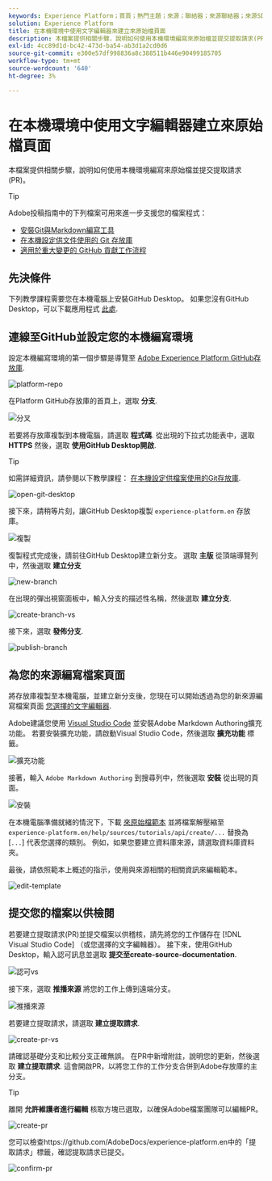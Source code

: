 ```yaml
---
keywords: Experience Platform；首頁；熱門主題；來源；聯結器；來源聯結器；來源SDK；SDK
solution: Experience Platform
title: 在本機環境中使用文字編輯器來建立來原始檔頁面
description: 本檔案提供相關步驟，說明如何使用本機環境編寫來原始檔並提交提取請求(PR)。
exl-id: 4cc89d1d-bc42-473d-ba54-ab3d1a2cd0d6
source-git-commit: e300e57df998836a8c388511b446e90499185705
workflow-type: tm+mt
source-wordcount: '640'
ht-degree: 3%

---
```


# 在本機環境中使用文字編輯器建立來原始檔頁面

本檔案提供相關步驟，說明如何使用本機環境編寫來原始檔並提交提取請求(PR)。

>[!TIP]
>
>Adobe投稿指南中的下列檔案可用來進一步支援您的檔案程式： <ul><li>[安裝Git與Markdown編寫工具](https://experienceleague.adobe.com/docs/contributor/contributor-guide/setup/install-tools.html)</li><li>[在本機設定供文件使用的 Git 存放庫](https://experienceleague.adobe.com/docs/contributor/contributor-guide/setup/local-repo.html)</li><li>[適用於重大變更的 GitHub 貢獻工作流程](https://experienceleague.adobe.com/docs/contributor/contributor-guide/setup/full-workflow.html)</li></ul>

## 先決條件

下列教學課程需要您在本機電腦上安裝GitHub Desktop。 如果您沒有GitHub Desktop，可以下載應用程式 [此處](https://desktop.github.com/).

## 連線至GitHub並設定您的本機編寫環境

設定本機編寫環境的第一個步驟是導覽至 [Adobe Experience Platform GitHub存放庫](https://github.com/AdobeDocs/experience-platform.en).

![platform-repo](../assets/platform-repo.png)

在Platform GitHub存放庫的首頁上，選取 **分支**.

![分叉](../assets/fork.png)

若要將存放庫複製到本機電腦，請選取 **程式碼**. 從出現的下拉式功能表中，選取 **HTTPS** 然後，選取 **使用GitHub Desktop開啟**.

>[!TIP]
>
>如需詳細資訊，請參閱以下教學課程： [在本機設定供檔案使用的Git存放庫](https://experienceleague.adobe.com/docs/contributor/contributor-guide/setup/local-repo.html#create-a-local-clone-of-the-repository).

![open-git-desktop](../assets/open-git-desktop.png)

接下來，請稍等片刻，讓GitHub Desktop複製 `experience-platform.en` 存放庫。

![複製](../assets/cloning.png)

復製程式完成後，請前往GitHub Desktop建立新分支。 選取 **主版** 從頂端導覽列中，然後選取 **建立分支**

![new-branch](../assets/new-branch.png)

在出現的彈出視窗面板中，輸入分支的描述性名稱，然後選取 **建立分支**.

![create-branch-vs](../assets/create-branch-vs.png)

接下來，選取 **發佈分支**.

![publish-branch](../assets/publish-branch.png)

## 為您的來源編寫檔案頁面

將存放庫複製至本機電腦，並建立新分支後，您現在可以開始透過為您的新來源編寫檔案頁面 [您選擇的文字編輯器](https://experienceleague.adobe.com/docs/contributor/contributor-guide/setup/install-tools.html#understand-markdown-editors).

Adobe建議您使用 [Visual Studio Code](https://code.visualstudio.com/) 並安裝Adobe Markdown Authoring擴充功能。 若要安裝擴充功能，請啟動Visual Studio Code，然後選取 **擴充功能** 標籤。

![擴充功能](../assets/extension.png)

接著，輸入 `Adobe Markdown Authoring` 到搜尋列中，然後選取 **安裝** 從出現的頁面。

![安裝](../assets/install.png)

在本機電腦準備就緒的情況下，下載 [來原始檔範本](../assets/api-template.zip) 並將檔案解壓縮至 `experience-platform.en/help/sources/tutorials/api/create/...` 替換為 [`...`] 代表您選擇的類別。 例如，如果您要建立資料庫來源，請選取資料庫資料夾。

最後，請依照範本上概述的指示，使用與來源相關的相關資訊來編輯範本。

![edit-template](../assets/edit-template.png)

## 提交您的檔案以供檢閱

若要建立提取請求(PR)並提交檔案以供稽核，請先將您的工作儲存在 [!DNL Visual Studio Code] （或您選擇的文字編輯器）。 接下來，使用GitHub Desktop，輸入認可訊息並選取 **提交至create-source-documentation**.

![認可vs](../assets/commit-vs.png)

接下來，選取 **推播來源** 將您的工作上傳到遠端分支。

![推播來源](../assets/push-origin.png)

若要建立提取請求，請選取 **建立提取請求**.

![create-pr-vs](../assets/create-pr-vs.png)

請確認基礎分支和比較分支正確無誤。 在PR中新增附註，說明您的更新，然後選取 **建立提取請求**. 這會開啟PR，以將您工作的工作分支合併到Adobe存放庫的主分支。

>[!TIP]
>
>離開 **允許維護者進行編輯** 核取方塊已選取，以確保Adobe檔案團隊可以編輯PR。

![create-pr](../assets/create-pr.png)

您可以檢查https://github.com/AdobeDocs/experience-platform.en中的「提取請求」標籤，確認提取請求已提交。

![confirm-pr](../assets/confirm-pr.png)
